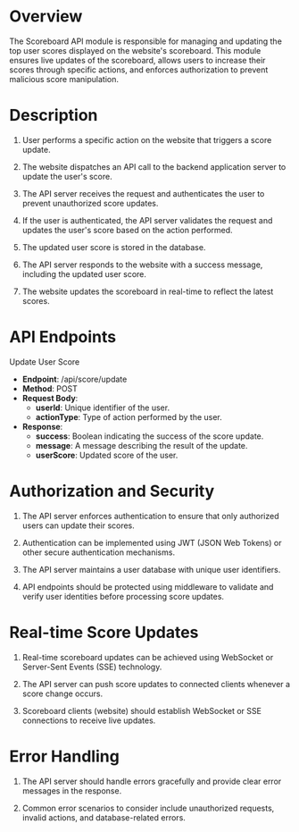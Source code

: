 # Overview

The Scoreboard API module is responsible for managing and updating the top user scores displayed on the website's scoreboard. This module ensures live updates of the scoreboard, allows users to increase their scores through specific actions, and enforces authorization to prevent malicious score manipulation.

# Description

1. User performs a specific action on the website that triggers a score update.

2. The website dispatches an API call to the backend application server to update the user's score.

3. The API server receives the request and authenticates the user to prevent unauthorized score updates.

4. If the user is authenticated, the API server validates the request and updates the user's score based on the action performed.

5. The updated user score is stored in the database.

6. The API server responds to the website with a success message, including the updated user score.

7. The website updates the scoreboard in real-time to reflect the latest scores.

# API Endpoints

Update User Score

-   **Endpoint**: /api/score/update
-   **Method**: POST
-   **Request Body**:
    -   **userId**: Unique identifier of the user.
    -   **actionType**: Type of action performed by the user.
-   **Response**:
    -   **success**: Boolean indicating the success of the score update.
    -   **message**: A message describing the result of the update.
    -   **userScore**: Updated score of the user.

# Authorization and Security

1. The API server enforces authentication to ensure that only authorized users can update their scores.

2. Authentication can be implemented using JWT (JSON Web Tokens) or other secure authentication mechanisms.

3. The API server maintains a user database with unique user identifiers.

4. API endpoints should be protected using middleware to validate and verify user identities before processing score updates.

# Real-time Score Updates

1. Real-time scoreboard updates can be achieved using WebSocket or Server-Sent Events (SSE) technology.

2. The API server can push score updates to connected clients whenever a score change occurs.

3. Scoreboard clients (website) should establish WebSocket or SSE connections to receive live updates.

# Error Handling

1. The API server should handle errors gracefully and provide clear error messages in the response.

2. Common error scenarios to consider include unauthorized requests, invalid actions, and database-related errors.

